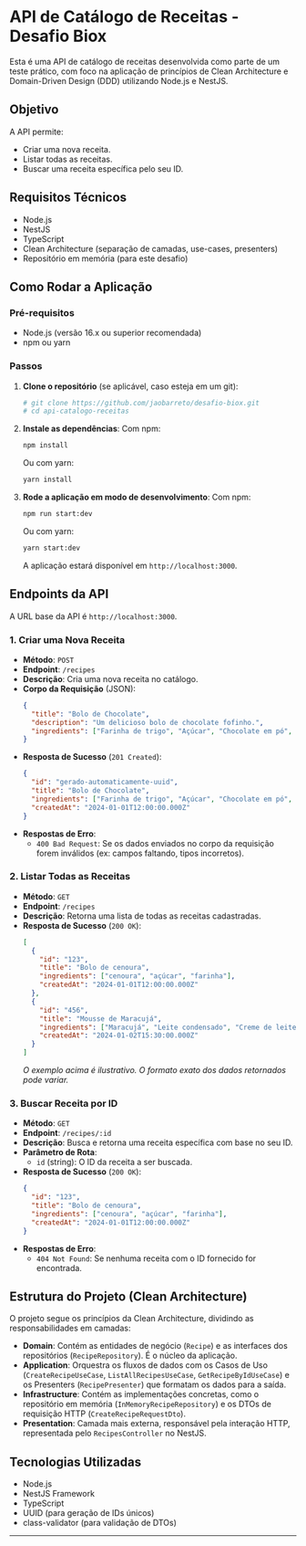 # API de Catálogo de Receitas - Desafio Biox

Esta é uma API de catálogo de receitas desenvolvida como parte de um teste prático, com foco na aplicação de princípios de Clean Architecture e Domain-Driven Design (DDD) utilizando Node.js e NestJS.

## Objetivo

A API permite:
* Criar uma nova receita. 
* Listar todas as receitas. 
* Buscar uma receita específica pelo seu ID.

## Requisitos Técnicos

* Node.js
* NestJS
* TypeScript
* Clean Architecture (separação de camadas, use-cases, presenters)
* Repositório em memória (para este desafio)

## Como Rodar a Aplicação

### Pré-requisitos

* Node.js (versão 16.x ou superior recomendada)
* npm ou yarn

### Passos

1.  **Clone o repositório** (se aplicável, caso esteja em um git):
    ```bash
    # git clone https://github.com/jaobarreto/desafio-biox.git
    # cd api-catalogo-receitas
    ```

2.  **Instale as dependências**:
    Com npm:
    ```bash
    npm install
    ```
    Ou com yarn:
    ```bash
    yarn install
    ```

3.  **Rode a aplicação em modo de desenvolvimento**:
    Com npm:
    ```bash
    npm run start:dev
    ```
    Ou com yarn:
    ```bash
    yarn start:dev
    ```
    A aplicação estará disponível em `http://localhost:3000`.

## Endpoints da API

A URL base da API é `http://localhost:3000`.

### 1. Criar uma Nova Receita

* **Método**: `POST`
* **Endpoint**: `/recipes`
* **Descrição**: Cria uma nova receita no catálogo.
* **Corpo da Requisição** (JSON):
    ```json
    {
      "title": "Bolo de Chocolate",
      "description": "Um delicioso bolo de chocolate fofinho.",
      "ingredients": ["Farinha de trigo", "Açúcar", "Chocolate em pó", "Ovos", "Leite", "Fermento"]
    }
    ```
* **Resposta de Sucesso** (`201 Created`):
    ```json
    {
      "id": "gerado-automaticamente-uuid",
      "title": "Bolo de Chocolate",
      "ingredients": ["Farinha de trigo", "Açúcar", "Chocolate em pó", "Ovos", "Leite", "Fermento"],
      "createdAt": "2024-01-01T12:00:00.000Z"
    }
    ```
* **Respostas de Erro**:
    * `400 Bad Request`: Se os dados enviados no corpo da requisição forem inválidos (ex: campos faltando, tipos incorretos).

### 2. Listar Todas as Receitas

* **Método**: `GET`
* **Endpoint**: `/recipes`
* **Descrição**: Retorna uma lista de todas as receitas cadastradas.
* **Resposta de Sucesso** (`200 OK`):
    ```json
    [
      {
        "id": "123",
        "title": "Bolo de cenoura",
        "ingredients": ["cenoura", "açúcar", "farinha"],
        "createdAt": "2024-01-01T12:00:00.000Z"
      },
      {
        "id": "456",
        "title": "Mousse de Maracujá",
        "ingredients": ["Maracujá", "Leite condensado", "Creme de leite"],
        "createdAt": "2024-01-02T15:30:00.000Z"
      }
    ]
    ```
    _O exemplo acima é ilustrativo. O formato exato dos dados retornados pode variar._

### 3. Buscar Receita por ID

* **Método**: `GET`
* **Endpoint**: `/recipes/:id`
* **Descrição**: Busca e retorna uma receita específica com base no seu ID.
* **Parâmetro de Rota**:
    * `id` (string): O ID da receita a ser buscada.
* **Resposta de Sucesso** (`200 OK`):
    ```json
    {
      "id": "123",
      "title": "Bolo de cenoura",
      "ingredients": ["cenoura", "açúcar", "farinha"],
      "createdAt": "2024-01-01T12:00:00.000Z"
    }
    ```
* **Respostas de Erro**:
    * `404 Not Found`: Se nenhuma receita com o ID fornecido for encontrada.

## Estrutura do Projeto (Clean Architecture)

O projeto segue os princípios da Clean Architecture, dividindo as responsabilidades em camadas:

* **Domain**: Contém as entidades de negócio (`Recipe`) e as interfaces dos repositórios (`RecipeRepository`). É o núcleo da aplicação.
* **Application**: Orquestra os fluxos de dados com os Casos de Uso (`CreateRecipeUseCase`, `ListAllRecipesUseCase`, `GetRecipeByIdUseCase`) e os Presenters (`RecipePresenter`) que formatam os dados para a saída.
* **Infrastructure**: Contém as implementações concretas, como o repositório em memória (`InMemoryRecipeRepository`) e os DTOs de requisição HTTP (`CreateRecipeRequestDto`).
* **Presentation**: Camada mais externa, responsável pela interação HTTP, representada pelo `RecipesController` no NestJS.

## Tecnologias Utilizadas

* Node.js
* NestJS Framework
* TypeScript
* UUID (para geração de IDs únicos)
* class-validator (para validação de DTOs)

---
